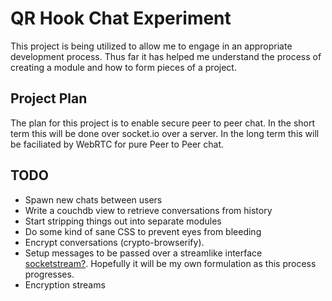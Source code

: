 QR Hook Chat Experiment
=======================

This project is being utilized to allow me to engage in an appropriate
development process. Thus far it has helped me understand the process of
creating a module and how to form pieces of a project.

## Project Plan ##
The plan for this project is to enable secure peer to peer chat. In the short
term this will be done over socket.io over a server. In the long term this will
be faciliated by WebRTC for pure Peer to Peer chat.

## TODO ##

- Spawn new chats between users
- Write a couchdb view to retrieve conversations from history
- Start stripping things out into separate modules
- Do some kind of sane CSS to prevent eyes from bleeding
- Encrypt conversations (crypto-browserify).
- Setup messages to be passed over a streamlike interface
  [socketstream?][socketstream]. Hopefully it will be my own formulation as this
  process progresses.
- Encryption streams

[socketstream]: https://github.com/socketstream/socketstream-0.4

